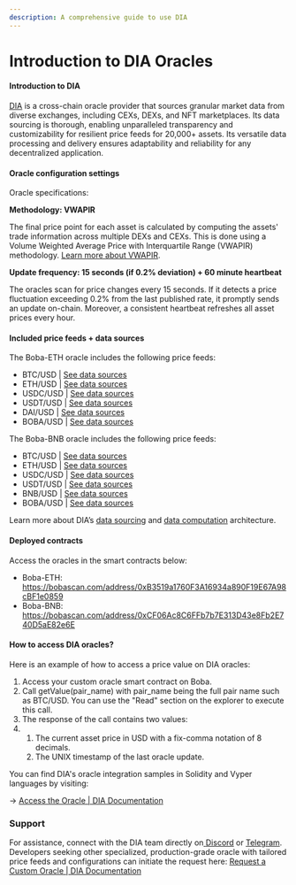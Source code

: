 ```yaml
---
description: A comprehensive guide to use DIA
---
```


# Introduction to DIA Oracles

#### Introduction to DIA&#x20;

[DIA](https://diadata.org/) is a cross-chain oracle provider that sources granular market data from diverse exchanges, including CEXs, DEXs, and NFT marketplaces. Its data sourcing is thorough, enabling unparalleled transparency and customizability for resilient price feeds for 20,000+ assets. Its versatile data processing and delivery ensures adaptability and reliability for any decentralized application.

#### Oracle configuration settings

Oracle specifications:

**Methodology: VWAPIR**

The final price point for each asset is calculated by computing the assets' trade information across multiple DEXs and CEXs. This is done using a Volume Weighted Average Price with Interquartile Range (VWAPIR) methodology. [Learn more about VWAPIR](https://docs.diadata.org/products/token-price-feeds/exchangeprices/vwapir-volume-weighted-average-price-with-interquartile-range-filter).

**Update frequency: 15 seconds (if 0.2% deviation) + 60 minute heartbeat**

The oracles scan for price changes every 15 seconds. If it detects a price fluctuation exceeding 0.2% from the last published rate, it promptly sends an update on-chain. Moreover, a consistent heartbeat refreshes all asset prices every hour.

#### Included price feeds + data sources

The Boba-ETH oracle includes the following price feeds:

* BTC/USD | [See data sources](https://www.diadata.org/app/price/asset/Bitcoin/0x0000000000000000000000000000000000000000/)
* ETH/USD | [See data sources](https://www.diadata.org/app/price/asset/Ethereum/0x0000000000000000000000000000000000000000/)
* USDC/USD | [See data sources](https://www.diadata.org/app/price/asset/Ethereum/0xA0b86991c6218b36c1d19D4a2e9Eb0cE3606eB48/)
* USDT/USD | [See data sources](https://www.diadata.org/app/price/asset/Ethereum/0xdAC17F958D2ee523a2206206994597C13D831ec7/)
* DAI/USD | [See data sources](https://www.diadata.org/app/price/asset/Ethereum/0x6B175474E89094C44Da98b954EedeAC495271d0F/)
* BOBA/USD | [See data sources](https://www.diadata.org/app/price/asset/Ethereum/0x42bBFa2e77757C645eeaAd1655E0911a7553Efbc/)

The Boba-BNB oracle includes the following price feeds:

* BTC/USD | [See data sources](https://www.diadata.org/app/price/asset/Bitcoin/0x0000000000000000000000000000000000000000/)
* ETH/USD | [See data sources](https://www.diadata.org/app/price/asset/Ethereum/0x0000000000000000000000000000000000000000/)
* USDC/USD | [See data sources](https://www.diadata.org/app/price/asset/Ethereum/0xA0b86991c6218b36c1d19D4a2e9Eb0cE3606eB48/)
* USDT/USD | [See data sources](https://www.diadata.org/app/price/asset/Ethereum/0xdAC17F958D2ee523a2206206994597C13D831ec7/)
* BNB/USD | [See data sources](https://www.diadata.org/app/price/asset/BinanceSmartChain/0x0000000000000000000000000000000000000000/)
* BOBA/USD | [See data sources](https://www.diadata.org/app/price/asset/Ethereum/0x42bBFa2e77757C645eeaAd1655E0911a7553Efbc/)

Learn more about DIA’s [data sourcing](https://docs.diadata.org/introduction/dia-technical-structure/data-sourcing) and [data computation](https://docs.diadata.org/introduction/dia-technical-structure/data-computation) architecture.

#### Deployed contracts

Access the oracles in the smart contracts below:

* Boba-ETH: https://bobascan.com/address/0xB3519a1760F3A16934a890F19E67A98cBF1e0859
* Boba-BNB: https://bobascan.com/address/0xCF06Ac8C6FFb7b7E313D43e8Fb2E740D5aE82e6E

#### How to access DIA oracles?

Here is an example of how to access a price value on DIA oracles:

1. Access your custom oracle smart contract on Boba.
2. Call getValue(pair\_name) with pair\_name being the full pair name such as BTC/USD. You can use the "Read" section on the explorer to execute this call.
3. The response of the call contains two values:
4.
   1. The current asset price in USD with a fix-comma notation of 8 decimals.
   2. The UNIX timestamp of the last oracle update.

You can find DIA's oracle integration samples in Solidity and Vyper languages by visiting:&#x20;

→ [Access the Oracle | DIA Documentation](https://docs.diadata.org/products/token-price-feeds/access-the-oracle)&#x20;

### Support

For assistance, connect with the DIA team directly on[ ](https://chat.openai.com/c/d2ca764b-00d6-4de7-8555-0cc30ac416b1)[Discord](https://discord.gg/ZvGjVY5uvs) or [Telegram](https://t.me/diadata\_org). Developers seeking other specialized, production-grade oracle with tailored price feeds and configurations can initiate the request here: [Request a Custom Oracle | DIA Documentation](https://docs.diadata.org/introduction/intro-to-dia-oracles/request-an-oracle)
